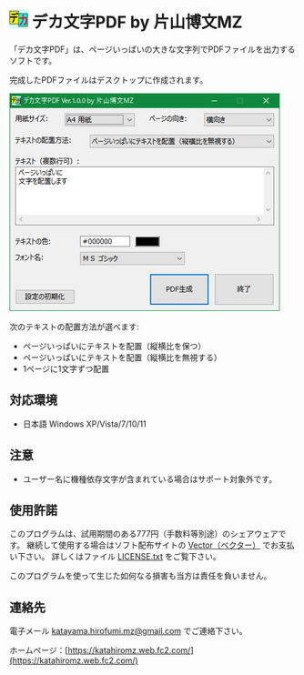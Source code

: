 # ![](img/Deka-32x32.png "") デカ文字PDF by 片山博文MZ

「デカ文字PDF」は、ページいっぱいの大きな文字列でPDFファイルを出力するソフトです。

完成したPDFファイルはデスクトップに作成されます。

<p>
	<img src="img/screenshot.png" alt="(スクリーンショット)" />
</p>

次のテキストの配置方法が選べます:

- ページいっぱいにテキストを配置（縦横比を保つ）
- ページいっぱいにテキストを配置（縦横比を無視する）
- 1ページに1文字ずつ配置

## 対応環境

- 日本語 Windows XP/Vista/7/10/11

## 注意

- ユーザー名に機種依存文字が含まれている場合はサポート対象外です。

## 使用許諾

このプログラムは、試用期間のある777円（手数料等別途）のシェアウェアです。
継続して使用する場合はソフト配布サイトの [Vector（ベクター）](https://www.vector.co.jp) でお支払い下さい。
詳しくはファイル [LICENSE.txt](LICENSE.txt) をご覧下さい。

このプログラムを使って生じた如何なる損害も当方は責任を負いません。

## 連絡先

電子メール katayama.hirofumi.mz@gmail.com でご連絡下さい。

ホームページ：[https://katahiromz.web.fc2.com/](https://katahiromz.web.fc2.com/)
